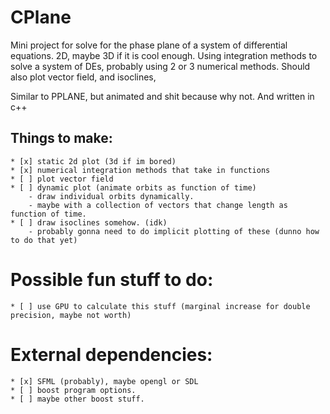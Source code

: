 # CPlane
Mini project for solve for the phase plane of a system of differential equations. 2D, maybe 3D if it is cool enough. Using integration methods to solve a system of DEs, probably using 2 or 3 numerical methods.
Should also plot vector field, and isoclines,

Similar to PPLANE, but animated and shit because why not. And written in c++



## Things to make: 
	* [x] static 2d plot (3d if im bored)
	* [x] numerical integration methods that take in functions
	* [ ] plot vector field
	* [ ] dynamic plot (animate orbits as function of time)
		- draw individual orbits dynamically.
		- maybe with a collection of vectors that change length as function of time.
	* [ ] draw isoclines somehow. (idk)
		- probably gonna need to do implicit plotting of these (dunno how to do that yet)

# Possible fun stuff to do:
	* [ ] use GPU to calculate this stuff (marginal increase for double precision, maybe not worth)

# External dependencies:
	* [x] SFML (probably), maybe opengl or SDL
	* [ ] boost program options.
	* [ ] maybe other boost stuff.
